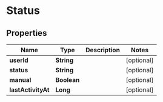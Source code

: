

# Status


## Properties

| Name | Type | Description | Notes |
|------------ | ------------- | ------------- | -------------|
|**userId** | **String** |  |  [optional] |
|**status** | **String** |  |  [optional] |
|**manual** | **Boolean** |  |  [optional] |
|**lastActivityAt** | **Long** |  |  [optional] |



